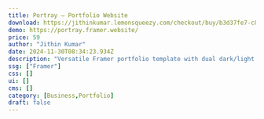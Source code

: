 ```yaml
---
title: Portray — Portfolio Website
download: https://jithinkumar.lemonsqueezy.com/checkout/buy/b3d37fe7-c8e4-4d15-927f-b7f234bd99cb
demo: https://portray.framer.website/
price: 59
author: "Jithin Kumar"
date: 2024-11-30T08:34:23.934Z
description: "Versatile Framer portfolio template with dual dark/light modes. Perfect for creative people, writers, & developers. uses native animations, interactive elements, and an adaptive design system for easy Font & Color customisation."
ssg: ["Framer"]
css: []
ui: []
cms: []
category: [Business,Portfolio]
draft: false
---
```

